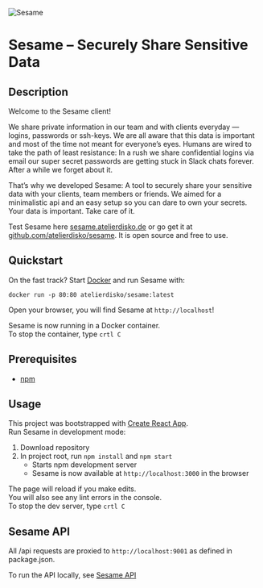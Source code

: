 ![Sesame](https://cdn.disko.io/atelierdisko/sesame/banner.gif)

# Sesame – Securely Share Sensitive Data

## Description
Welcome to the Sesame client!

We share private information in our team and with clients everyday — logins, passwords or ssh-keys. We are all aware that this data is important and most of the time not meant for everyone’s eyes. Humans are wired to take the path of least resistance: In a rush we share confidential logins via email our super secret passwords are getting stuck in Slack chats forever. After a while we forget about it. 

That’s why we developed Sesame: A tool to securely share your sensitive data with your clients, team members or friends. We aimed for a minimalistic api and an easy setup so you can dare to own your secrets. Your data is important. Take care of it.

Test Sesame here [sesame.atelierdisko.de](https://sesame.atelierdisko.de) or go get it at [github.com/atelierdisko/sesame](https://github.com/atelierdisko/sesame). It is open source and free to use.

## Quickstart
On the fast track? Start [Docker](https://www.docker.com/get-started) and run Sesame with:
```
docker run -p 80:80 atelierdisko/sesame:latest
```
Open your browser, you will find Sesame at `http://localhost`!

Sesame is now running in a Docker container.<br>
To stop the container, type `crtl C`

## Prerequisites
- [npm](https://www.npmjs.com/)

## Usage
This project was bootstrapped with [Create React App](https://github.com/facebook/create-react-app). <br>
Run Sesame in development mode:
1. Download repository
2. In project root, run `npm install` and `npm start`
    - Starts npm development server
    - Sesame is now available at `http://localhost:3000` in the browser

The page will reload if you make edits.<br>
You will also see any lint errors in the console.<br>
To stop the dev server, type `crtl C`

## Sesame API
All /api requests are proxied to `http://localhost:9001` as defined in package.json.

To run the API locally, see [Sesame API](https://github.com/atelierdisko/sesame-api)